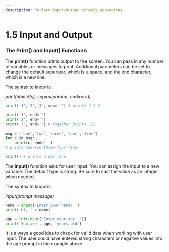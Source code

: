```yaml
---
description: Perform Input/Output console operations
---
```


# 1.5 Input and Output

### The Print() and Input() Functions

The **print()** function prints output to the screen. You can pass in any number of variables or messages to print. Additional parameters can be set to change the default separator, which is a space, and the end character, which is a new line.

The syntax to know is:

_print(object(s), sep=separator, end=end)._

```python
print('1','2','3', sep='-') # prints 1-2-3

print('1', end='')
print('2', end='')
print('3', end='') # together prints 123

msg = ['one','two','three','four','five']
for c in msg:
    print(c, end='-')
# prints one-two-three-four-five-

print() # prints a new line
```

The **input()** function asks for user input. You can assign the input to a new variable. The default type is string. Be sure to cast the value as an integer when needed.

The syntax to know is:

_input(prompt message)_

```python
name = input('Enter your name: ')
print('Hi, ' + name)

age = int(input('Enter your age: '))
print('You are', age, 'years old')
```

It is always a good idea to check for valid data when working with user input. The user could have entered string characters or negative values into the age prompt in the example above.&#x20;
